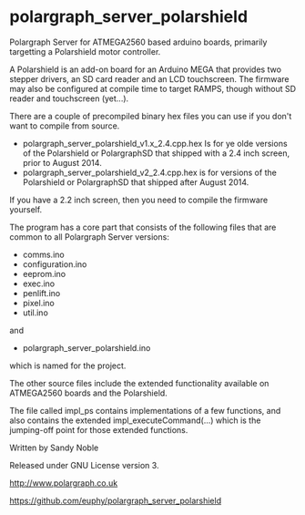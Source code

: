 polargraph_server_polarshield
=============================

Polargraph Server for ATMEGA2560 based arduino boards, primarily targetting a Polarshield motor controller.

A Polarshield is an add-on board for an Arduino MEGA that provides two stepper drivers, an SD card reader and 
an LCD touchscreen. The firmware may also be configured at compile time to target RAMPS, though without SD reader and touchscreen (yet...).

There are a couple of precompiled binary hex files you can use if you don't want to compile from source.

- polargraph_server_polarshield_v1.x_2.4.cpp.hex  Is for ye olde versions of the Polarshield or PolargraphSD that shipped with a 2.4 inch screen, prior to August 2014.
- polargraph_server_polarshield_v2_2.4.cpp.hex is for versions of the Polarshield or PolargraphSD that shipped after August 2014.

If you have a 2.2 inch screen, then you need to compile the firmware yourself.

The program has a core part that consists of the following files that are common to all Polargraph Server versions:

- comms.ino
- configuration.ino
- eeprom.ino
- exec.ino
- penlift.ino
- pixel.ino
- util.ino

and 
- polargraph_server_polarshield.ino

which is named for the project.

The other source files include the extended functionality available on ATMEGA2560 boards
and the Polarshield.

The file called impl_ps contains implementations of a few functions, and also
contains the extended impl_executeCommand(...) which is the jumping-off point for those 
extended functions.


Written by Sandy Noble

Released under GNU License version 3.

http://www.polargraph.co.uk

https://github.com/euphy/polargraph_server_polarshield
